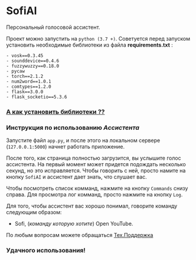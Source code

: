 # SofiAI
Персональный голосовой ассистент.

Проект можно запустить на `python (3.7 +)`. Советуется перед запуском установить необходимые библиотеки из файла **requirements.txt** :
```
- vosk==0.3.45
- sounddevice==0.4.6
- fuzzywuzzy==0.18.0
- pycaw
- torch==2.1.2
- num2word==1.0.1
- comtypes==1.2.0
- flask==3.0.0
- flask_socketio==5.3.6
```
### [А как установить библиотеки ??](https://note.nkmk.me/en/python-pip-install-requirements/) 

### Инструкция по использованию *Ассистента*
Запустите файл `app.py`, и после этого на локальном сервере (`127.0.0.1:5000`) начнет работать приложение.

После того, как страница полностью загрузится, вы услышите голос ассистента. На первый момент может придется подождать несколько секунд, но это исправляется. Чтобы говорить с ней, просто намите на кнопку `SofiAI` и ассистент дает знать, что слушает вас.

Чтобы посмотреть список комманд, нажмите на кнопку `Commands` снизу справа. Для просмотра лог комманд, просто нажмите на кнопку `Log`. 

Для того, чтобы ассистент вас хорошо понимал, говорите команду следующим образом:

- Sofi, (*команду которую хотите*) Open YouTube.

По любым вопросам можете обращаться [Тех.Поддержка](https://t.me/aj_corp)

### Удачного использования!
